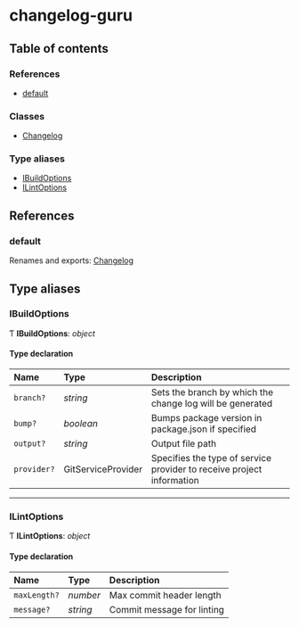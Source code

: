 # changelog-guru

## Table of contents

### References

- [default](index.md#default)

### Classes

- [Changelog](classes/changelog.md)

### Type aliases

- [IBuildOptions](index.md#ibuildoptions)
- [ILintOptions](index.md#ilintoptions)

## References

### default

Renames and exports: [Changelog](classes/changelog.md)

## Type aliases

### IBuildOptions

Ƭ **IBuildOptions**: *object*

#### Type declaration

| Name | Type | Description |
| :------ | :------ | :------ |
| `branch?` | *string* | Sets the branch by which the change log will be generated |
| `bump?` | *boolean* | Bumps package version in package.json if specified |
| `output?` | *string* | Output file path |
| `provider?` | GitServiceProvider | Specifies the type of service provider to receive project information |

___

### ILintOptions

Ƭ **ILintOptions**: *object*

#### Type declaration

| Name | Type | Description |
| :------ | :------ | :------ |
| `maxLength?` | *number* | Max commit header length |
| `message?` | *string* | Commit message for linting |
